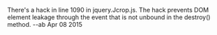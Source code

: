 There's a hack in line 1090 in jquery.Jcrop.js. The hack prevents DOM element leakage through the event that is not unbound in the destroy() method. --ab Apr 08 2015
